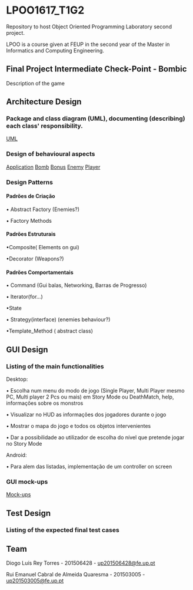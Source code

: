 # LPOO1617_T1G2
Repository to host Object Oriented Programming Laboratory second project.

LPOO is a course given at FEUP in the second year of the Master in Informatics and Computing Engineering.
 
## Final Project Intermediate Check-Point - Bombic
Description of the game

## Architecture Design

### Package and class diagram (UML), documenting (describing) each class' responsibility.

[UML](https://github.com/diogotorres97/LPOO1617_T1G2/blob/Final_Project/Intermediate%20Delivery/Main%20Class.jpg)


### Design of behavioural aspects

[Application](https://github.com/diogotorres97/LPOO1617_T1G2/blob/Final_Project/Intermediate%20Delivery/application.jpg)
[Bomb](https://github.com/diogotorres97/LPOO1617_T1G2/blob/Final_Project/Intermediate%20Delivery/bomb.jpg)
[Bonus](https://github.com/diogotorres97/LPOO1617_T1G2/blob/Final_Project/Intermediate%20Delivery/bonus.jpg)
[Enemy](https://github.com/diogotorres97/LPOO1617_T1G2/blob/Final_Project/Intermediate%20Delivery/enemy.jpg)
[Player](https://github.com/diogotorres97/LPOO1617_T1G2/blob/Final_Project/Intermediate%20Delivery/player.jpg)

### Design Patterns

#### Padrões de Criação
•	Abstract Factory (Enemies?)

•	Factory Methods

#### Padrões Estruturais
•Composite( Elements on gui)

•Decorator (Weapons?)
#### Padrões Comportamentais
• Command (Gui balas, Networking, Barras de Progresso)

• Iterator(for...)

•State

•	Strategy(interface) (enemies behaviour?)

•Template_Method ( abstract class)	

## GUI Design

### Listing of the main functionalities
Desktop:

•	Escolha num menu do modo de jogo (Single Player, Multi Player mesmo PC, Multi player 2 Pcs ou mais) em Story Mode ou DeathMatch, help, informações sobre os monstros

•	Visualizar no HUD as informações dos jogadores durante o jogo

•	Mostrar o mapa do jogo e todos os objetos intervenientes

•	Dar a possibilidade ao utilizador de escolha do nível que pretende jogar no Story Mode

Android:

•	Para alem das listadas, implementação de um controller on screen


### GUI mock-ups

[Mock-ups](https://github.com/diogotorres97/LPOO1617_T1G2/blob/Final_Project/Intermediate%20Delivery/Mockup.pdf)


## Test Design

### Listing of the expected final test cases

## Team 

Diogo Luís Rey Torres  - 201506428 - up201506428@fe.up.pt

Rui Emanuel Cabral de Almeida Quaresma - 201503005  - up201503005@fe.up.pt
